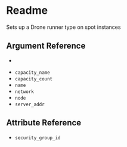 # Readme

Sets up a Drone runner type on spot instances

## Argument Reference

 * ```instance
 * ```capacity_name```
 * ```capacity_count```
 * ```name```
 * ```network```
 * ```node```
 * ```server_addr```

## Attribute Reference

 * ```security_group_id```